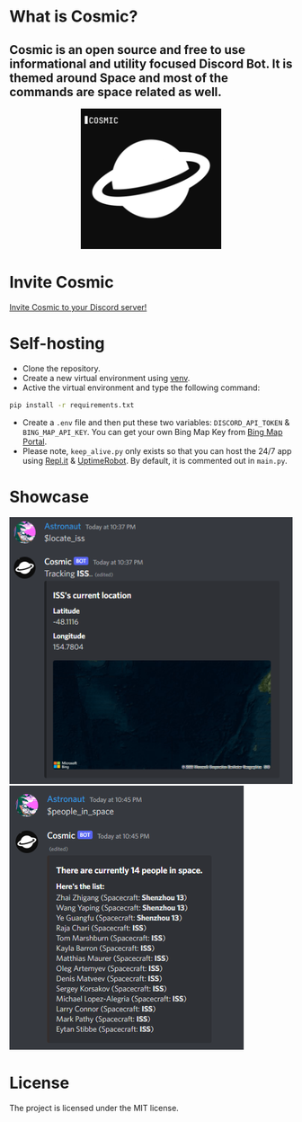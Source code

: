 # What is Cosmic?
## Cosmic is an open source and free to use informational and utility focused Discord Bot. It is themed around Space and most of the commands are space related as well.
<p align="center">
  <img src="logo.jpg" width="250" height="250"/>
</p>

# Invite Cosmic
[Invite Cosmic to your Discord server!](https://discord.com/api/oauth2/authorize?client_id=963048404244643870&permissions=414467872832&scope=bot)

# Self-hosting
- Clone the repository.
- Create a new virtual environment using [venv](https://docs.python.org/3/library/venv.html).
- Active the virtual environment and type the following command:
```bash
pip install -r requirements.txt
```
- Create a `.env` file and then put these two variables: `DISCORD_API_TOKEN` & `BING_MAP_API_KEY`. You can get your own Bing Map Key from [Bing Map Portal](https://www.bingmapsportal.com/).
- Please note, `keep_alive.py` only exists so that you can host the 24/7 app using [Repl.it](https://replit.com) & [UptimeRobot](https://uptimerobot.com). By default, it is commented out in `main.py`.

# Showcase
![ss1](screenshots/screenshot.png)
![ss2](screenshots/screenshot_2.png)
# License
The project is licensed under the MIT license.